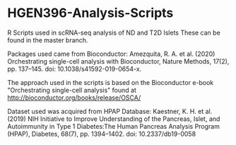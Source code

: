 # HGEN396-Analysis-Scripts
R Scripts used in scRNA-seq analysis of ND and T2D Islets
These can be found in the master branch.

Packages used came from Bioconductor: 
Amezquita, R. A. et al. (2020) Orchestrating single-cell analysis with Bioconductor, Nature Methods, 17(2), pp. 137–145. doi: 10.1038/s41592-019-0654-x.

The approach used in the scripts is based on the Bioconductor e-book "Orchestrating single-cell analysis" found at http://bioconductor.org/books/release/OSCA/

Dataset used was acquired from HPAP Database:
Kaestner, K. H. et al. (2019) NIH Initiative to Improve Understanding of the Pancreas, Islet, and Autoimmunity in Type 1 Diabetes:The Human Pancreas Analysis Program (HPAP), Diabetes, 68(7), pp. 1394–1402. doi: 10.2337/db19-0058
